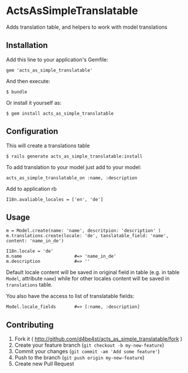 # ActsAsSimpleTranslatable

Adds translation table, and helpers to work with model translations

## Installation

Add this line to your application's Gemfile:

    gem 'acts_as_simple_translatable'

And then execute:

    $ bundle

Or install it yourself as:

    $ gem install acts_as_simple_translatable

## Configuration

This will create a translations table

    $ rails generate acts_as_simple_translatable:install

To add translation to your model just add to your model:

    acts_as_simple_translatable_on :name, :description

Add to application rb

    I18n.avaliable_locales = ['en', 'de']

## Usage

    m = Model.create(name: 'name', descritpion: 'description' )
    m.translations.create(locale: 'de', tanslatable_field: 'name', content: 'name_in_de')

    I18n.locale = 'de'
    m.name                    #=> 'name_in_de'
    m.description             #=> ''

Default locale content will be saved in original field in table (e.g. in table `Model`, attribute `name`) while for other locales content will be saved in `translations` table.

You also have the access to list of translatable fields:

    Model.locale_fields       #=> [:name, :description]

## Contributing

1. Fork it ( http://github.com/d4be4st/acts_as_simple_translatable/fork )
2. Create your feature branch (`git checkout -b my-new-feature`)
3. Commit your changes (`git commit -am 'Add some feature'`)
4. Push to the branch (`git push origin my-new-feature`)
5. Create new Pull Request
